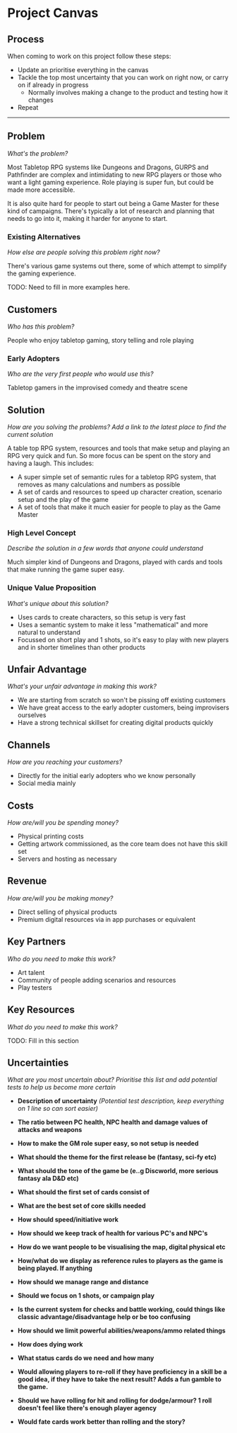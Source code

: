 # Project Canvas

## Process

When coming to work on this project follow these steps:

- Update an prioritise everything in the canvas
- Tackle the top most uncertainty that you can work on right now, or carry on if already in progress
  - Normally involves making a change to the product and testing how it changes
- Repeat

---

## Problem

_What's the problem?_

Most Tabletop RPG systems like Dungeons and Dragons, GURPS and Pathfinder are complex and intimidating to new RPG players or those who want a light gaming experience. Role playing is super fun, but could be made more accessible.

It is also quite hard for people to start out being a Game Master for these kind of campaigns. There's typically a lot of research and planning that needs to go into it, making it harder for anyone to start.

### Existing Alternatives

_How else are people solving this problem right now?_

There's various game systems out there, some of which attempt to simplify the gaming experience.

TODO: Need to fill in more examples here.

## Customers

_Who has this problem?_

People who enjoy tabletop gaming, story telling and role playing

### Early Adopters

_Who are the very first people who would use this?_

Tabletop gamers in the improvised comedy and theatre scene

## Solution

_How are you solving the problems? Add a link to the latest place to find the current solution_

A table top RPG system, resources and tools that make setup and playing an RPG very quick and fun. So more focus can be spent on the story and having a laugh. This includes:

- A super simple set of semantic rules for a tabletop RPG system, that removes as many calculations and numbers as possible
- A set of cards and resources to speed up character creation, scenario setup and the play of the game
- A set of tools that make it much easier for people to play as the Game Master

### High Level Concept

_Describe the solution in a few words that anyone could understand_

Much simpler kind of Dungeons and Dragons, played with cards and tools that make running the game super easy.

### Unique Value Proposition

_What's unique about this solution?_

- Uses cards to create characters, so this setup is very fast
- Uses a semantic system to make it less "mathematical" and more natural to understand
- Focussed on short play and 1 shots, so it's easy to play with new players and in shorter timelines than other products

## Unfair Advantage

_What's your unfair advantage in making this work?_

- We are starting from scratch so won't be pissing off existing customers
- We have great access to the early adopter customers, being improvisers ourselves
- Have a strong technical skillset for creating digital products quickly

## Channels

_How are you reaching your customers?_

- Directly for the initial early adopters who we know personally
- Social media mainly

## Costs

_How are/will you be spending money?_

- Physical printing costs
- Getting artwork commissioned, as the core team does not have this skill set
- Servers and hosting as necessary

## Revenue

_How are/will you be making money?_

- Direct selling of physical products
- Premium digital resources via in app purchases or equivalent

## Key Partners

_Who do you need to make this work?_

- Art talent
- Community of people adding scenarios and resources
- Play testers

## Key Resources

_What do you need to make this work?_

TODO: Fill in this section

## Uncertainties

_What are you most uncertain about? Prioritise this list and add potential tests to help us become more certain_

- **Description of uncertainty** _(Potential test description, keep everything on 1 line so can sort easier)_

- **The ratio between PC health, NPC health and damage values of attacks and weapons**
- **How to make the GM role super easy, so not setup is needed**
- **What should the theme for the first release be (fantasy, sci-fy etc)**
- **What should the tone of the game be (e..g Discworld, more serious fantasy ala D&D etc)**
- **What should the first set of cards consist of**
- **What are the best set of core skills needed**
- **How should speed/initiative work**
- **How should we keep track of health for various PC's and NPC's**
- **How do we want people to be visualising the map, digital physical etc**
- **How/what do we display as reference rules to players as the game is being played. If anything**
- **How should we manage range and distance**
- **Should we focus on 1 shots, or campaign play**
- **Is the current system for checks and battle working, could things like classic advantage/disadvantage help or be too confusing**
- **How should we limit powerful abilities/weapons/ammo related things**
- **How does dying work**
- **What status cards do we need and how many**
- **Would allowing players to re-roll if they have proficiency in a skill be a good idea, if they have to take the next result? Adds a fun gamble to the game.**
- **Should we have rolling for hit and rolling for dodge/armour? 1 roll doesn't feel like there's enough player agency**
- **Would fate cards work better than rolling and the story?**
